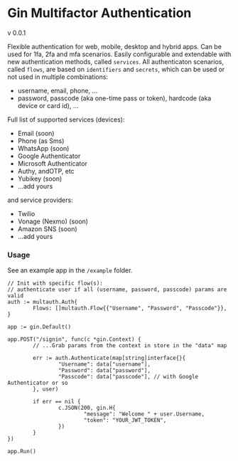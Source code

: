 # Gin Multifactor Authentication


v 0.0.1


Flexible authentication for web, mobile, desktop and hybrid apps. Can be used for 1fa, 2fa and mfa scenarios. Easily configurable and extendable with new authentication methods, called `services`. All authenticaton scenarios, called `flows`, are based on `identifiers` and `secrets`, which can be used or not used in multiple combinations:
- username, email, phone, ...
- password, passcode (aka one-time pass or token), hardcode (aka device or card id), ...

Full list of supported services (devices):
- Email (soon)
- Phone (as Sms)
- WhatsApp (soon)
- Google Authenticator
- Microsoft Authenticator
- Authy, andOTP, etc
- Yubikey (soon)
- ...add yours

and service providers:  
- Twilio
- Vonage (Nexmo) (soon)
- Amazon SNS (soon)
- ...add yours



### Usage
See an example app in the `/example` folder.


```
// Init with specific flow(s):
// authenticate user if all (username, password, passcode) params are valid
auth := multauth.Auth{
        Flows: []multauth.Flow{{"Username", "Password", "Passcode"}},
}

app := gin.Default()

app.POST("/signin", func(c *gin.Context) {
        // ...Grab params from the context in store in the "data" map

        err := auth.Authenticate(map[string]interface{}{
                "Username": data["username"],
                "Password": data["password"],
                "Passcode": data["passcode"], // with Google Authenticator or so
        }, user)

        if err == nil {
                c.JSON(200, gin.H{
                        "message": "Welcome " + user.Username,
                        "token": "YOUR_JWT_TOKEN",
                })
        }
})

app.Run()
```
